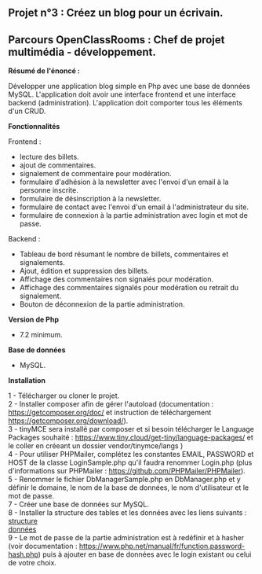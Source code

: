 ## Projet n°3 : Créez un blog pour un écrivain.
## Parcours OpenClassRooms : Chef de projet multimédia  - développement.

**Résumé de l'énoncé :** 

Développer une application blog simple en Php avec une base de données MySQL. L'application doit avoir une interface frontend et une interface backend (administration). L'application doit comporter tous les éléments d'un CRUD.

**Fonctionnalités**

Frontend : 
 - lecture des billets.
 - ajout de commentaires.
 - signalement de commentaire pour modération.
 - formulaire d'adhésion à la newsletter avec l'envoi d'un email à la personne inscrite.
 - formulaire de désinscription à la newsletter.
 - formulaire de contact avec l'envoi d'un email à l'administrateur du site.
 - formulaire de connexion à la partie administration avec login et mot de passe.

Backend : 
 - Tableau de bord résumant le nombre de billets, commentaires et signalements.
 - Ajout, édition et suppression des billets.
 - Affichage des commentaires non signalés pour modération.
 - Affichage des commentaires signalés pour modération ou retrait du signalement.
 - Bouton de déconnexion de la partie administration.
 
 
 **Version de Php**
 
- 7.2 minimum.
 
 **Base de données**
 
 - MySQL.
 
**Installation**

1 - Télécharger ou cloner le projet.  
2 - Installer composer afin de gérer l'autoload (documentation : https://getcomposer.org/doc/ et instruction de téléchargement https://getcomposer.org/download/).  
3 - tinyMCE sera installé par composer et si besoin télécharger le Language Packages souhaité : https://www.tiny.cloud/get-tiny/language-packages/ et le coller en créeant un dossier vendor/tinymce/langs )  
4 - Pour utiliser PHPMailer, complétez les constantes EMAIL, PASSWORD et HOST de la classe LoginSample.php qu'il faudra renommer Login.php (plus d'informations sur PHPMailer : https://github.com/PHPMailer/PHPMailer).  
5 - Renommer le fichier DbManagerSample.php en DbManager.php et y définir le domaine, le nom de la base de données, le nom d'utilisateur et le mot de passe.  
7 - Créer une base de données sur MySQL.  
8 - Installer la structure des tables et les données avec les liens suivants :  
 [structure](./sql/structure.sql)  
 [données](./sql/données.sql)  
9 - Le mot de passe de la partie administration est à redéfinir et à hasher (voir documentation : https://www.php.net/manual/fr/function.password-hash.php) puis à ajouter en base de données avec le login existant ou celui de votre choix.
 